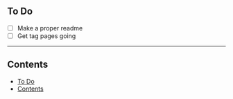 ## To Do

- [ ] Make a proper readme
- [ ] Get tag pages going

***

## Contents

- [To Do](#to-do)
- [Contents](#contents)

